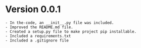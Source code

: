 
# Version 0.0.1
    - In the-code, an __init__.py file was included. 
    - Improved the README.md file.
    - Created a setup.py file to make project pip installable.
    - Included a requirements.txt
    - Included a .gitignore file

